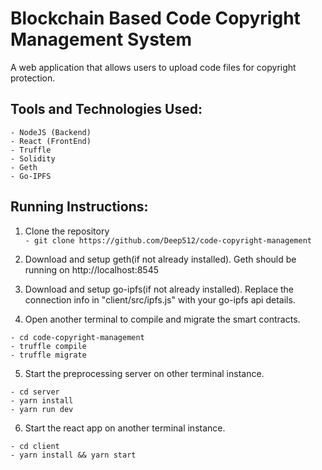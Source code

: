 # Blockchain Based Code Copyright Management System

A web application that allows users to upload code files for copyright protection.<br />

## Tools and Technologies Used:

```
- NodeJS (Backend)
- React (FrontEnd)
- Truffle
- Solidity
- Geth
- Go-IPFS
```

## Running Instructions:

1. Clone the repository<br />
   `- git clone https://github.com/Deep512/code-copyright-management`<br />

2. Download and setup geth(if not already installed). Geth should be running on http://localhost:8545<br />

3. Download and setup go-ipfs(if not already installed). Replace the connection info in "client/src/ipfs.js" with your go-ipfs api details.

4. Open another terminal to compile and migrate the smart contracts.<br />
```
- cd code-copyright-management
- truffle compile
- truffle migrate
```

5. Start the preprocessing server on other terminal instance.<br />
```
- cd server
- yarn install
- yarn run dev
```

6. Start the react app on another terminal instance.<br />
```
- cd client
- yarn install && yarn start
```

<br />

